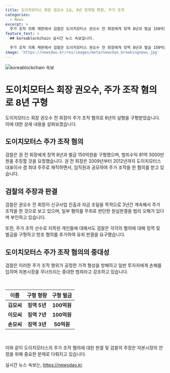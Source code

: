 ```yaml
---
title: 도이치모터스 회장 권오수 2심, 8년 징역형 확정, 주가 조작
categories:
  - News
excerpt: >
  주가 조작 의혹 재판에서 검찰은 도이치모터스 권오수 전 회장에게 징역 8년과 벌금 150억원을 구형하고, 범죄수익 81억 3000만원을 추징 요청했다. 권 전 회장과 다른 임직원들은 주가 조작으로 600억원 상당의 불법 거래 혐의를 받아왔으며, 검찰은 이를 자본시장을 무너뜨리는 중대 범죄라고 강조했다. 또한, 주가조작 선수들에게도 각각 징역과 벌금이 구형되었으며, 방조 혐의로 추가 기소된 인물 또한 있다.
feature_text: >
  ## koreablockchain 실시간 뉴스 속보입니다.

  주가 조작 의혹 재판에서 검찰은 도이치모터스 권오수 전 회장에게 징역 8년과 벌금 150억원을 구형하고, 범죄수익 81억 3000만원을 추징 요청했다. 권 전 회장과 다른 임직원들은 주가 조작으로 600억원 상당의 불법 거래 혐의를 받아왔으며, 검찰은 이를 자본시장을 무너뜨리는 중대 범죄라고 강조했다. 또한, 주가조작 선수들에게도 각각 징역과 벌금이 구형되었으며, 방조 혐의로 추가 기소된 인물 또한 있다.
image: 'https://newsdao.kr/res/images/meta/newsdao_breakingnews.jpg'
---
```


<p><img src="https://newsdao.kr/res/images/meta/newsdao_breakingnews.jpg" alt="koreablockchain 속보" /></p>

<h1>도이치모터스 회장 권오수, 주가 조작 혐의로 8년 구형</h1>

<p>도이치모터스 회장 권오수 전 회장이 주가 조작 혐의로 8년의 실형을 구형받았습니다. 이에 대한 상세 내용을 살펴보겠습니다.</p>

<h2 data-ke-size="size26">도이치모터스 주가 조작 혐의</h2>

<p data-ke-size="size16">검찰은 권 전 회장에게 징역 8년과 벌금 150억원을 구형했으며, 범죄수익 81억 3000만원을 추징할 것을 요청했습니다. 권 전 회장은 2009년부터 2012년까지 도이치모터스 대표이사 겸 최대 주주로 재직하면서, 임직원과 공모하여 주가 조작을 한 혐의를 받고 있습니다.</p>

<h2 data-ke-size="size26">검찰의 주장과 판결</h2>

<p data-ke-size="size16">검찰은 권오수 전 회장이 신규사업 진출과 자금 조달을 목적으로 3년간 계속해서 주가 조작을 한 것으로 보고 있으며, 일부 혐의를 무죄로 판단한 원심판결을 법리 오해가 있다며 부인하고 있습니다.</p>

<p data-ke-size="size16">또한, 주가 조작 선수로 지목된 개인들에 대해서도 검찰은 각각의 혐의에 대해 징역 및 벌금을 구형하고 방조 혐의를 추가하여 유죄 판결을 요구했습니다.</p>

<h2 data-ke-size="size26">도이치모터스 주가 조작 혐의의 중대성</h2>

<p data-ke-size="size16">검찰은 이러한 주가 조작 행위가 공정한 가격 형성을 방해하고 일반 투자자에게 손해를 입히며 자본시장을 무너뜨리는 중대한 범죄라고 강조하고 있습니다.</p>

<p data-ke-size="size16">&nbsp;</p>

<table>
    <thead>
        <tr>
            <th style="text-align: center; height: 17px;"><b>이름</b></th>
            <th style="text-align: center; height: 17px;"><b>구형 형량</b></th>
            <th style="text-align: center; height: 17px;"><b>구형 벌금</b></th>
        </tr>
    </thead>
    <tbody>
        <tr>
            <td style="text-align: center; height: 17px;"><b>김모씨</b></td>
            <td style="text-align: center; height: 17px;"><b>징역 5년</b></td>
            <td style="text-align: center; height: 17px;"><b>100억원</b></td>
        </tr>
        <tr>
            <td style="text-align: center; height: 17px;"><b>이모씨</b></td>
            <td style="text-align: center; height: 17px;"><b>징역 7년</b></td>
            <td style="text-align: center; height: 17px;"><b>100억원</b></td>
        </tr>
        <tr>
            <td style="text-align: center; height: 17px;"><b>손모씨</b></td>
            <td style="text-align: center; height: 17px;"><b>징역 3년</b></td>
            <td style="text-align: center; height: 17px;"><b>50억원</b></td>
        </tr>
    </tbody>
</table>

<p data-ke-size="size16">&nbsp;</p>

<p>이와 같이 도이치모터스의 주가 조작 혐의에 대한 판결 및 검찰의 주장은 자본시장의 안정을 위해 중요한 문제로 다뤄지고 있습니다.</p>
실시간 뉴스 속보는, <a href="https://newsdao.kr" rel="dofollow">https://newsdao.kr</a>


